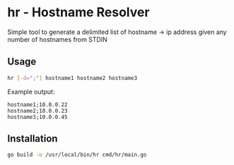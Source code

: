 # hr - Hostname Resolver

Simple tool to generate a delimited list of hostname -> ip address given any number of hostnames from STDIN

## Usage

```bash
hr [-d=";"] hostname1 hostname2 hostname3
```

Example output:

```
hostname1;10.0.0.22
hostname2;10.0.0.23
hostname3;10.0.0.45
```

## Installation

```bash
go build -o /usr/local/bin/hr cmd/hr/main.go
```
